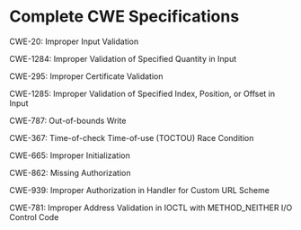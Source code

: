 

# Complete CWE Specifications

CWE-20: Improper Input Validation

CWE-1284: Improper Validation of Specified Quantity in Input

CWE-295: Improper Certificate Validation

CWE-1285: Improper Validation of Specified Index, Position, or Offset in Input

CWE-787: Out-of-bounds Write

CWE-367: Time-of-check Time-of-use (TOCTOU) Race Condition

CWE-665: Improper Initialization

CWE-862: Missing Authorization

CWE-939: Improper Authorization in Handler for Custom URL Scheme

CWE-781: Improper Address Validation in IOCTL with METHOD_NEITHER I/O Control Code
